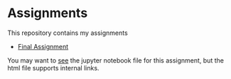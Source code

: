 # Assignments
This repository contains my assignments

* [Final Assignment]()

You may want to [see](https://github.com/joostbouten/assignments/blob/master/Final%20Assignment%20/AEA_Joost_Twan.ipynb) the jupyter notebook file for this assignment, but the html file supports internal links.
